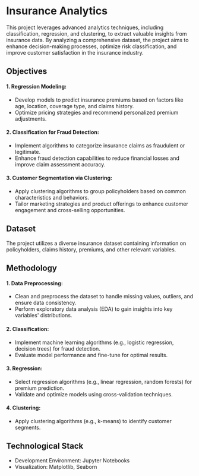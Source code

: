 # Insurance Analytics

This project leverages advanced analytics techniques, including classification, regression, and clustering, to extract valuable insights from insurance data. By analyzing a comprehensive dataset, the project aims to enhance decision-making processes, optimize risk classification, and improve customer satisfaction in the insurance industry.

## Objectives
#### 1. Regression Modeling:

- Develop models to predict insurance premiums based on factors like age, location, coverage type, and claims history.
- Optimize pricing strategies and recommend personalized premium adjustments.
#### 2. Classification for Fraud Detection:

- Implement algorithms to categorize insurance claims as fraudulent or legitimate.
- Enhance fraud detection capabilities to reduce financial losses and improve claim assessment accuracy.
#### 3. Customer Segmentation via Clustering:

- Apply clustering algorithms to group policyholders based on common characteristics and behaviors.
- Tailor marketing strategies and product offerings to enhance customer engagement and cross-selling opportunities.
## Dataset
The project utilizes a diverse insurance dataset containing information on policyholders, claims history, premiums, and other relevant variables.

## Methodology
#### 1. Data Preprocessing:

- Clean and preprocess the dataset to handle missing values, outliers, and ensure data consistency.
- Perform exploratory data analysis (EDA) to gain insights into key variables' distributions.
#### 2. Classification:

- Implement machine learning algorithms (e.g., logistic regression, decision trees) for fraud detection.
- Evaluate model performance and fine-tune for optimal results.
#### 3. Regression:

- Select regression algorithms (e.g., linear regression, random forests) for premium prediction.
- Validate and optimize models using cross-validation techniques.
#### 4. Clustering:

- Apply clustering algorithms (e.g., k-means) to identify customer segments.
## Technological Stack
- Development Environment: Jupyter Notebooks
- Visualization: Matplotlib, Seaborn
